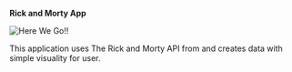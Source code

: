 **Rick and Morty App**


![Here We Go!!](https://user-images.githubusercontent.com/35731884/83360567-e9b52a80-a38a-11ea-8686-6dafcb8c53a7.gif)

This application uses The Rick and Morty API from and creates data  with simple visuality for user. 
